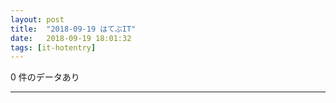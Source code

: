 ```yaml
---
layout: post
title:  "2018-09-19 はてぶIT"
date:   2018-09-19 18:01:32
tags: [it-hotentry]
---
```

0 件のデータあり

<hr>
